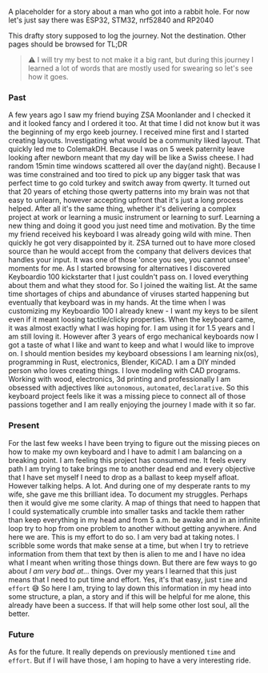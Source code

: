A placeholder for a story about a man who got into a rabbit hole.
For now let's just say there was ESP32, STM32, nrf52840 and RP2040 

This drafty story supposed to log the journey. Not the destination. Other pages should be browsed for TL;DR

>⚠️ I will try my best to not make it a big rant, but during this journey I learned a lot of words that are mostly used for swearing so let's see how it goes.

### Past
A few years ago I saw my friend buying ZSA Moonlander and I checked it and it looked fancy and I ordered it too. At that time I did not know but it was the beginning of my ergo keeb journey.
I received mine first and I started creating layouts. Investigating what would be a community liked layout. That quickly led me to ColemakDH. Because I was on 5 week paternity leave looking after newborn meant that my day will be like a Swiss cheese. I had random 15min time windows scattered all over the day(and night). Because I was time constrained and too tired to pick up any bigger task that was perfect time to go cold turkey and switch away from qwerty.
It turned out that 20 years of etching those qwerty patterns into my brain was not that easy to unlearn, however accepting upfront that it's just a long process helped. After all it's the same thing, whether it's delivering a complex project at work or learning a music instrument or learning to surf. Learning a new thing and doing it good you just need time and motivation.
By the time my friend received his keyboard I was already going wild with mine. Then quickly he got very disappointed by it. ZSA turned out to have more closed source than he would accept from the company that delivers devices that handles your input. It was one of those 'once you see, you cannot unsee' moments for me. As I started browsing for alternatives I discovered Keyboardio 100 kickstarter that I just couldn't pass on. I loved everything about them and what they stood for. So I joined the waiting list. At the same time shortages of chips and abundance of viruses started happening but eventually that keyboard was in my hands.
At the time when I was customizing my Keyboardio 100 I already knew - I want my keys to be silent even if it meant loosing tactile/clicky properties. When the keyboard came, it was almost exactly what I was hoping for. I am using it for 1.5 years and I am still loving it. However after 3 years of ergo mechanical keyboards now I got a taste of what I like and want to keep and what I would like to improve on. 
I should mention besides my keyboard obsessions I am learning nix(os), programming in Rust, electronics, Blender, KiCAD. I am a DIY minded person who loves creating things. I love modeling with CAD programs. Working with wood, electronics, 3d printing and professionally I am obsessed with adjectives like `autonomous`, `automated`,  `declarative`.  So this keyboard project feels like it was a missing piece to connect all of those passions together and I am really enjoying the journey I made with it so far.
### Present
For the last few weeks I have been trying to figure out the missing pieces on how to make my own keyboard and I have to admit I am balancing on a breaking point. I am feeling this project has consumed me. It feels every path I am trying to take brings me to another dead end and every objective that I have set myself I need to drop as a ballast to keep myself afloat. However talking helps. A lot. And during one of my desperate rants to my wife, she gave me this brilliant idea. To document my struggles. Perhaps then it would give me some clarity. A map of things that need to happen that I could systematically crumble into smaller tasks and tackle them rather than keep everything in my head and from 5 a.m. be awake and in an infinite loop try to hop from one problem to another without getting anywhere. And here we are. This is my effort to do so. 
I am very bad at taking notes. I scribble some words that make sense at a time, but when I try to retrieve information from them that text by then is alien to me and I have no idea what I meant when writing those things down.
But there are few ways to go about *I am very bad at...*  things. Over my years I learned that this just means that I need to put time and effort. Yes, it's that easy, just `time` and `effort` 😅
So here I am, trying to lay down this information in my head into some structure, a plan, a story and if this will be helpful for me alone, this already have been a success. If that will help some other lost soul, all the better.
### Future
As for the future. It really depends on previously mentioned `time` and `effort`. But if I will have those, I am hoping to have a very interesting ride.
